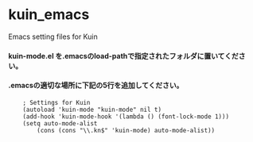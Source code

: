 # kuin_emacs
Emacs setting files for Kuin

#### kuin-mode.el を.emacsのload-pathで指定されたフォルダに置いてください。
#### .emacsの適切な場所に下記の5行を追加してください。
```
    ; Settings for Kuin
    (autoload 'kuin-mode "kuin-mode" nil t)
    (add-hook 'kuin-mode-hook '(lambda () (font-lock-mode 1)))
    (setq auto-mode-alist
        (cons (cons "\\.kn$" 'kuin-mode) auto-mode-alist))
```
